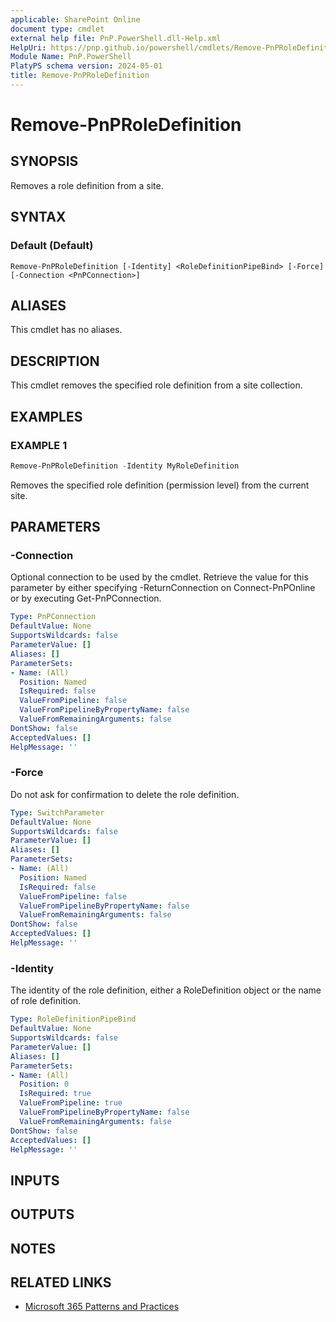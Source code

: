 ```yaml
---
applicable: SharePoint Online
document type: cmdlet
external help file: PnP.PowerShell.dll-Help.xml
HelpUri: https://pnp.github.io/powershell/cmdlets/Remove-PnPRoleDefinition.html
Module Name: PnP.PowerShell
PlatyPS schema version: 2024-05-01
title: Remove-PnPRoleDefinition
---
```


# Remove-PnPRoleDefinition

## SYNOPSIS

Removes a role definition from a site.

## SYNTAX

### Default (Default)

```
Remove-PnPRoleDefinition [-Identity] <RoleDefinitionPipeBind> [-Force] [-Connection <PnPConnection>]
```

## ALIASES

This cmdlet has no aliases.

## DESCRIPTION

This cmdlet removes the specified role definition from a site collection.

## EXAMPLES

### EXAMPLE 1

```powershell
Remove-PnPRoleDefinition -Identity MyRoleDefinition
```

Removes the specified role definition (permission level) from the current site.

## PARAMETERS

### -Connection

Optional connection to be used by the cmdlet. Retrieve the value for this parameter by either specifying -ReturnConnection on Connect-PnPOnline or by executing Get-PnPConnection.

```yaml
Type: PnPConnection
DefaultValue: None
SupportsWildcards: false
ParameterValue: []
Aliases: []
ParameterSets:
- Name: (All)
  Position: Named
  IsRequired: false
  ValueFromPipeline: false
  ValueFromPipelineByPropertyName: false
  ValueFromRemainingArguments: false
DontShow: false
AcceptedValues: []
HelpMessage: ''
```

### -Force

Do not ask for confirmation to delete the role definition.

```yaml
Type: SwitchParameter
DefaultValue: None
SupportsWildcards: false
ParameterValue: []
Aliases: []
ParameterSets:
- Name: (All)
  Position: Named
  IsRequired: false
  ValueFromPipeline: false
  ValueFromPipelineByPropertyName: false
  ValueFromRemainingArguments: false
DontShow: false
AcceptedValues: []
HelpMessage: ''
```

### -Identity

The identity of the role definition, either a RoleDefinition object or the name of role definition.

```yaml
Type: RoleDefinitionPipeBind
DefaultValue: None
SupportsWildcards: false
ParameterValue: []
Aliases: []
ParameterSets:
- Name: (All)
  Position: 0
  IsRequired: true
  ValueFromPipeline: true
  ValueFromPipelineByPropertyName: false
  ValueFromRemainingArguments: false
DontShow: false
AcceptedValues: []
HelpMessage: ''
```

## INPUTS

## OUTPUTS

## NOTES

## RELATED LINKS

- [Microsoft 365 Patterns and Practices](https://aka.ms/m365pnp)

